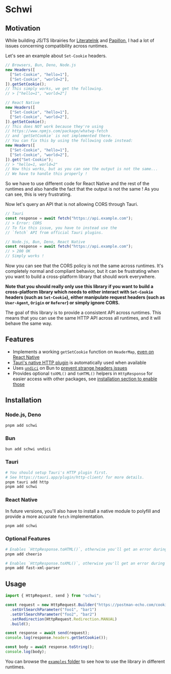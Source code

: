 # Schwi

## Motivation

While building JS/TS librairies for [LiterateInk](https://github.com/LiterateInk) and [Papillon](https://github.com/PapillonApp/Papillon), I had a lot of issues concerning compatibility across runtimes.

Let's see an example about `Set-Cookie` headers.

```javascript
// Browsers, Bun, Deno, Node.js
new Headers([
  ["Set-Cookie", "hello=1"],
  ["Set-Cookie", "world=2"],
]).getSetCookie();
// This simply works, we get the following.
// > ["hello=1", "world=2"]

// React Native
new Headers([
  ["Set-Cookie", "hello=1"],
  ["Set-Cookie", "world=2"],
]).getSetCookie();
// This does NOT work because they're using
// https://www.npmjs.com/package/whatwg-fetch
// and `getSetCookie` is not implemented there.
// You can fix this by using the following code instead:
new Headers([
  ["Set-Cookie", "hello=1"],
  ["Set-Cookie", "world=2"],
]).get("Set-Cookie");
// > "hello=1, world=2"
// Now this works, but as you can see the output is not the same...
// We have to handle this properly !
```

So we have to use different code for React Native and the rest of the runtimes
and also handle the fact that the output is not the same !
As you can see, this is very frustrating.

Now let's query an API that is not allowing CORS through Tauri.

```javascript
// Tauri
const response = await fetch("https://api.example.com");
// > Error: CORS
// To fix this issue, you have to instead use the
// `fetch` API from official Tauri plugins.

// Node.js, Bun, Deno, React Native
const response = await fetch("https://api.example.com");
// > 200 OK
// Simply works !
```

Now you can see that the CORS policy is not the same across runtimes.
It's completely normal and compliant behavior, but it can be frustrating when you want to
build a cross-platform library that should work everywhere.

**Note that you should really only use this library if you want to build a cross-platform library which needs to either interact with `Set-Cookie` headers (such as `Set-Cookie`), either manipulate request headers (such as `User-Agent`, `Origin` or `Referer`) or simply ignore CORS.**

The goal of this library is to provide a consistent API across runtimes.
This means that you can use the same HTTP API across all runtimes, and it will behave the same way.

## Features

- Implements a working `getSetCookie` function on `HeaderMap`, [even on React Native](https://github.com/facebook/react-native/issues/47049)
- [Tauri's native HTTP plugin](https://tauri.app/plugin/http-client/) is automatically used when available
- Uses [`undici`](https://github.com/nodejs/undici) on Bun to [prevent strange headers issues](https://github.com/oven-sh/bun/issues/4529#issuecomment-2611447527)
- Provides optional `toXML()` and `toHTML()` helpers in `HttpResponse` for easier access with other packages, see [installation section to enable those](#optional-features)

## Installation

### Node.js, Deno

```bash
pnpm add schwi
```

### Bun

```bash
bun add schwi undici
```

### Tauri

```bash
# You should setup Tauri's HTTP plugin first.
# See https://tauri.app/plugin/http-client/ for more details.
pnpm tauri add http
pnpm add schwi
```

### React Native

In future versions, you'll also have to install a native module to polyfill and provide a more accurate `fetch` implementation.

```bash
pnpm add schwi
```

### Optional Features

```bash
# Enables `HttpResponse.toHTML()`, otherwise you'll get an error during runtime.
pnpm add cheerio

# Enables `HttpResponse.toXML()`, otherwise you'll get an error during runtime.
pnpm add fast-xml-parser
```

## Usage

```typescript
import { HttpRequest, send } from "schwi";

const request = new HttpRequest.Builder("https://postman-echo.com/cookies/set")
  .setUrlSearchParameter("foo1", "bar1")
  .setUrlSearchParameter("foo2", "bar2")
  .setRedirection(HttpRequest.Redirection.MANUAL)
  .build();

const response = await send(request);
console.log(response.headers.getSetCookie());

const body = await response.toString();
console.log(body);
```

You can browse the [`examples` folder](./examples/) to see how to use the library in different runtimes.
